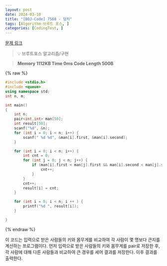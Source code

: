 ```yaml
---
layout: post
date: 2024-03-10
title: "[BOJ-Code] 7568 - 덩치"
tags: [Algorithm-브루트 포스, ]
categories: [CodingTest, ]
---
```


[문제 링크](https://www.acmicpc.net/problem/7568)


> 💡 브루트포스 알고리즘/구현


> **Memory   1112KB                                   Time   0ms                                Code Length   500B**



{% raw %}
```c++
#include <stdio.h>
#include <queue>
using namespace std;
int n, m;

int main()
{
	int n;
	pair<int,int> man[50];
	int result[50];
	scanf("%d", &n);
	for (int i = 0; i < n; i++) {
		scanf(" %d %d", &man[i].first, &man[i].second);
	}

	for (int i = 0; i < n; i++) {
		int cnt = 0;
		for (int j = 0; j < n; j++) {
			if (man[i].first < man[j].first && man[i].second < man[j].second) {
				cnt++;
			}
		}
		cnt++;
		result[i] = cnt;
	}

	for (int i = 0; i < n; i ++ ) {
		printf("%d ", result[i]);
	}

}
```
{% endraw %}



이 코드는 입력으로 받은 사람들의 키와 몸무게를 비교하여 각 사람이 몇 명보다 큰지를 계산하는 프로그램이다. 먼저 입력으로 받은 사람들의 키와 몸무게를 pair로 저장한 후, 각 사람에 대해 다른 사람들과 비교하여 큰 경우를 세어 결과를 저장한다. 이후 결과를 출력한다.

